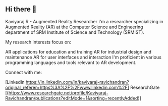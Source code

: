 ## Hi there 👋
Kaviyaraj R - Augmented Reality Researcher
I'm a researcher specializing in Augmented Reality (AR) at the Computer Science and Engineering department of SRM Institute of Science and Technology (SRMIST).

My research interests focus on:

AR applications for education and training
AR for industrial design and maintenance
AR for user interfaces and interaction
I'm proficient in various programming languages and tools relevant to AR development.

Connect with me:

 [LinkedIn https://in.linkedin.com/in/kaviyaraj-ravichandran?original_referer=https%3A%2F%2Fwww.linkedin.com%2F]
ResearchGate [(https://www.researchgate.net/profile/Kaviyaraj-Ravichandran/publications?editMode=1&sorting=recentlyAdded)] 
<!--
**Kaviyaraj-Ravichandran/Kaviyaraj-Ravichandran** is a ✨ _special_ ✨ repository because its `README.md` (this file) appears on your GitHub profile.

Here are some ideas to get you started:

- 🔭 I’m currently working on ...
- 🌱 I’m currently learning ...
- 👯 I’m looking to collaborate on ...
- 🤔 I’m looking for help with ...
- 💬 Ask me about ...
- 📫 How to reach me: ...
- 😄 Pronouns: ...
- ⚡ Fun fact: ...
-->
